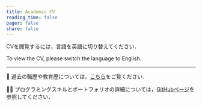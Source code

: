 ```yaml
---
title: Academic CV
reading_time: false
pager: false
share: false
---
```


CVを閲覧するには，言語を英語に切り替えてください．

To view the CV, please switch the language to English. 


---

📌 過去の職歴や教育歴については，[こちら](../experience/)をご覧ください．

🧑‍💻 プログラミングスキルとポートフォリオの詳細については，[GitHubページ](https://github.com/Io-33kyanite)を参照してください．